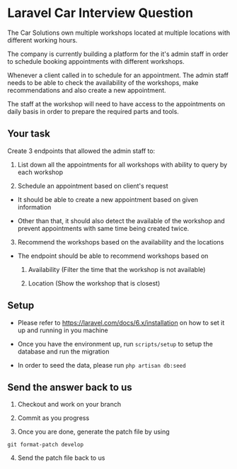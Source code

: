 # Laravel Car Interview Question

The Car Solutions own multiple workshops located at multiple locations with different working hours.

The company is currently building a platform for the it's admin staff in order to schedule booking appointments with different workshops.

Whenever a client called in to schedule for an appointment. The admin staff needs to be able to check the availability of the workshops, make recommendations and also create a new appointment.

The staff at the workshop will need to have access to the appointments on daily basis in order to prepare the required parts and tools.

## Your task

Create 3 endpoints that allowed the admin staff to:

1. List down all the appointments for all workshops with ability to query by each workshop

2.  Schedule an appointment based on client's request

  - It should be able to create a new appointment based on given information

  - Other than that, it should also detect the available of the workshop and prevent appointments with same time being created twice.

3. Recommend the workshops based on the availability and the locations

  - The endpoint should be able to recommend workshops based on

    1. Availability (Filter the time that the workshop is not available)

    2. Location (Show the workshop that is closest)

## Setup
- Please refer to https://laravel.com/docs/6.x/installation on how to set it up and running in you machine

- Once you have the environment up, run `scripts/setup` to setup the database and run the migration

- In order to seed the data, please run `php artisan db:seed`

## Send the answer back to us

1. Checkout and work on your branch

2. Commit as you progress

3. Once you are done, generate the patch file by using

```
git format-patch develop
```

4. Send the patch file back to us
